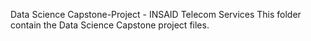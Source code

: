 Data Science Capstone-Project - INSAID Telecom Services
This folder contain the Data Science Capstone project files.
